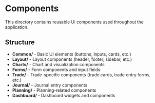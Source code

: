 # Components

This directory contains reusable UI components used throughout the application.

## Structure

- **Common/** - Basic UI elements (buttons, inputs, cards, etc.)
- **Layout/** - Layout components (header, footer, sidebar, etc.)
- **Charts/** - Chart and visualization components
- **Forms/** - Form components and input fields
- **Trade/** - Trade-specific components (trade cards, trade entry forms, etc.)
- **Journal/** - Journal entry components
- **Planning/** - Planning-related components
- **Dashboard/** - Dashboard widgets and components
